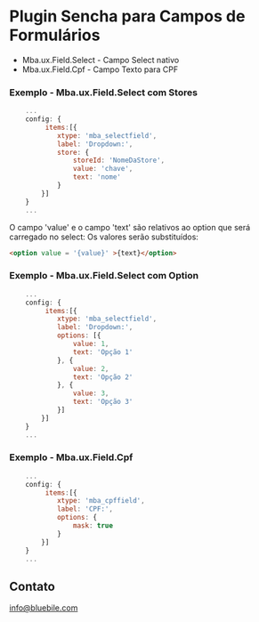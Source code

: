 # Plugin Sencha para Campos de Formulários
+ Mba.ux.Field.Select - Campo Select nativo
+ Mba.ux.Field.Cpf - Campo Texto para CPF

### Exemplo -  Mba.ux.Field.Select com Stores

```js
    ...
    config: {
         items:[{
            xtype: 'mba_selectfield',
            label: 'Dropdown:',
            store: {
                storeId: 'NomeDaStore',
                value: 'chave',
                text: 'nome'
            }
        }]
    }
    ...
```

O campo 'value' e o campo 'text' são relativos ao option que será carregado no select:
Os valores serão substituídos:

```html
<option value = '{value}' >{text}</option>
```


### Exemplo -  Mba.ux.Field.Select com Option

```js
    ...
    config: {
         items:[{
            xtype: 'mba_selectfield',
            label: 'Dropdown:',
            options: [{
                value: 1,
                text: 'Opção 1'
            }, {
                value: 2,
                text: 'Opção 2'
            }, {
                value: 3,
                text: 'Opção 3'
            }]
        }]
    }
    ...
```



### Exemplo -  Mba.ux.Field.Cpf
```js
    ...
    config: {
         items:[{
            xtype: 'mba_cpffield',
            label: 'CPF:',
            options: {
                mask: true
            }
        }]
    }
    ...
```


## Contato

<info@bluebile.com>
